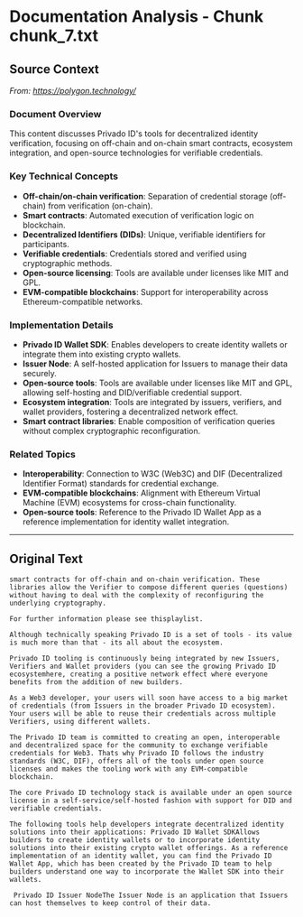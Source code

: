 # Documentation Analysis - Chunk chunk_7.txt

## Source Context
*From: https://polygon.technology/*

### Document Overview  
This content discusses Privado ID's tools for decentralized identity verification, focusing on off-chain and on-chain smart contracts, ecosystem integration, and open-source technologies for verifiable credentials.  

### Key Technical Concepts  
- **Off-chain/on-chain verification**: Separation of credential storage (off-chain) from verification (on-chain).  
- **Smart contracts**: Automated execution of verification logic on blockchain.  
- **Decentralized Identifiers (DIDs)**: Unique, verifiable identifiers for participants.  
- **Verifiable credentials**: Credentials stored and verified using cryptographic methods.  
- **Open-source licensing**: Tools are available under licenses like MIT and GPL.  
- **EVM-compatible blockchains**: Support for interoperability across Ethereum-compatible networks.  

### Implementation Details  
- **Privado ID Wallet SDK**: Enables developers to create identity wallets or integrate them into existing crypto wallets.  
- **Issuer Node**: A self-hosted application for Issuers to manage their data securely.  
- **Open-source tools**: Tools are available under licenses like MIT and GPL, allowing self-hosting and DID/verifiable credential support.  
- **Ecosystem integration**: Tools are integrated by issuers, verifiers, and wallet providers, fostering a decentralized network effect.  
- **Smart contract libraries**: Enable composition of verification queries without complex cryptographic reconfiguration.  

### Related Topics  
- **Interoperability**: Connection to W3C (Web3C) and DIF (Decentralized Identifier Format) standards for credential exchange.  
- **EVM-compatible blockchains**: Alignment with Ethereum Virtual Machine (EVM) ecosystems for cross-chain functionality.  
- **Open-source tools**: Reference to the Privado ID Wallet App as a reference implementation for identity wallet integration.

---

## Original Text
```
smart contracts for off-chain and on-chain verification. These libraries allow the Verifier to compose different queries (questions) without having to deal with the complexity of reconfiguring the underlying cryptography.

For further information please see thisplaylist.

Although technically speaking Privado ID is a set of tools - its value is much more than that - its all about the ecosystem.

Privado ID tooling is continuously being integrated by new Issuers, Verifiers and Wallet providers (you can see the growing Privado ID ecosystemhere, creating a positive network effect where everyone benefits from the addition of new builders.

As a Web3 developer, your users will soon have access to a big market of credentials (from Issuers in the broader Privado ID ecosystem). Your users will be able to reuse their credentials across multiple Verifiers, using different wallets.

The Privado ID team is committed to creating an open, interoperable and decentralized space for the community to exchange verifiable credentials for Web3. Thats why Privado ID follows the industry standards (W3C, DIF), offers all of the tools under open source licenses and makes the tooling work with any EVM-compatible blockchain.

The core Privado ID technology stack is available under an open source license in a self-service/self-hosted fashion with support for DID and verifiable credentials.

The following tools help developers integrate decentralized identity solutions into their applications: Privado ID Wallet SDKAllows builders to create identity wallets or to incorporate identity solutions into their existing crypto wallet offerings. As a reference implementation of an identity wallet, you can find the Privado ID Wallet App, which has been created by the Privado ID team to help builders understand one way to incorporate the Wallet SDK into their wallets.

 Privado ID Issuer NodeThe Issuer Node is an application that Issuers can host themselves to keep control of their data.
```